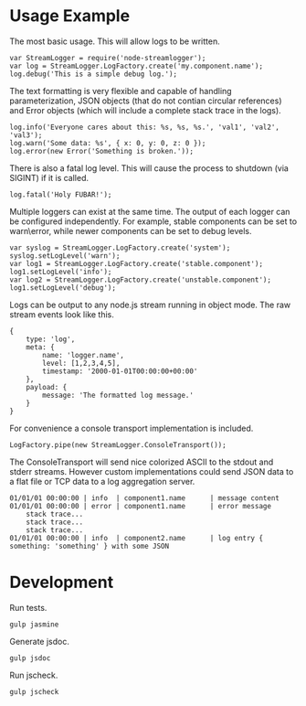 # Usage Example
The most basic usage. This will allow logs to be written.
```
var StreamLogger = require('node-streamlogger');
var log = StreamLogger.LogFactory.create('my.component.name');
log.debug('This is a simple debug log.');
```

The text formatting is very flexible and capable of handling parameterization, JSON objects (that do not contian circular references) and Error objects (which will include a complete stack trace in the logs).
```
log.info('Everyone cares about this: %s, %s, %s.', 'val1', 'val2', 'val3');
log.warn('Some data: %s', { x: 0, y: 0, z: 0 });
log.error(new Error('Something is broken.'));
```

There is also a fatal log level. This will cause the process to shutdown (via SIGINT) if it is called.
```
log.fatal('Holy FUBAR!');
```

Multiple loggers can exist at the same time. The output of each logger can be configured independently. For example, stable components can be set to warn\error, while newer components can be set to debug levels.
```
var syslog = StreamLogger.LogFactory.create('system');
syslog.setLogLevel('warn');
var log1 = StreamLogger.LogFactory.create('stable.component');
log1.setLogLevel('info');
var log2 = StreamLogger.LogFactory.create('unstable.component');
log1.setLogLevel('debug');
```

Logs can be output to any node.js stream running in object mode. The raw stream events look like this.
```
{
    type: 'log',
    meta: {
        name: 'logger.name',
        level: [1,2,3,4,5],
        timestamp: '2000-01-01T00:00:00+00:00'
    },
    payload: {
        message: 'The formatted log message.'
    }
}
```

For convenience a console transport implementation is included.
```
LogFactory.pipe(new StreamLogger.ConsoleTransport());
```

The ConsoleTransport will send nice colorized ASCII to the stdout and stderr streams. However custom implementations could send JSON data to a flat file or TCP data to a log aggregation server.
```
01/01/01 00:00:00 | info  | component1.name      | message content
01/01/01 00:00:00 | error | component1.name      | error message
    stack trace...
    stack trace...
    stack trace...
01/01/01 00:00:00 | info  | component2.name      | log entry { something: 'something' } with some JSON 
```

# Development
Run tests.
```
gulp jasmine
```

Generate jsdoc.
```
gulp jsdoc
```

Run jscheck.
```
gulp jscheck
```